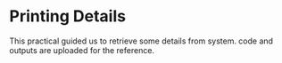 # Printing Details

This practical guided us to retrieve some details from system.
code and outputs are uploaded for the reference. 

